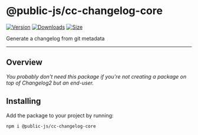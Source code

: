 # @public-js/cc-changelog-core

[![Version](https://img.shields.io/npm/v/@public-js/cc-changelog-core?style=flat)](https://www.npmjs.com/package/@public-js/cc-changelog-core)
[![Downloads](https://img.shields.io/npm/dw/@public-js/cc-changelog-core?style=flat)](https://www.npmjs.com/package/@public-js/cc-changelog-core)
[![Size](https://packagephobia.com/badge?p=@public-js/cc-changelog-core)](https://packagephobia.com/result?p=@public-js/cc-changelog-core)

Generate a changelog from git metadata

---

## Overview

_You probably don't need this package if you're not creating a package on top of Changelog2 but an end-user._

## Installing

Add the package to your project by running:

```shell
npm i @public-js/cc-changelog-core
```
